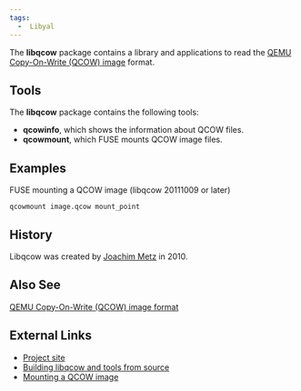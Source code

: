 ```yaml
---
tags:
  -  Libyal
---
```

The **libqcow** package contains a library and applications to read the
[QEMU Copy-On-Write (QCOW) image](qcow_image_format.md) format.

## Tools

The **libqcow** package contains the following tools:

- **qcowinfo**, which shows the information about QCOW files.
- **qcowmount**, which FUSE mounts QCOW image files.

## Examples

FUSE mounting a QCOW image (libqcow 20111009 or later)

    qcowmount image.qcow mount_point

## History

Libqcow was created by [Joachim Metz](joachim_metz.md) in 2010.

## Also See

[QEMU Copy-On-Write (QCOW) image format](qcow_image_format.md)

## External Links

- [Project site](https://github.com/libyal/libqcow/)
- [Building libqcow and tools from
  source](https://github.com/libyal/libqcow/wiki/Building)
- [Mounting a QCOW
  image](https://github.com/libyal/libqcow/wiki/Mounting)

